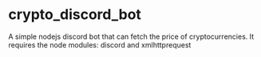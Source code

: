 # crypto_discord_bot
A simple nodejs discord bot that can fetch the price of cryptocurrencies. It requires the node modules: discord and xmlhttprequest
